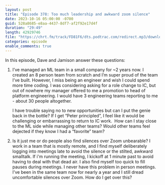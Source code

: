 ```yaml
---
layout: post
title: "Episode 378: Too much leadership and awkward zoom silence"
date: 2023-10-16 05:00:00 -0700
guid: 528a8685-e8aa-4437-8df7-af2f92e17d4f
duration: "29:49"
length: 42929746
file: "https://chrt.fm/track/FD81F6/dts.podtrac.com/redirect.mp3/download.softskills.audio/sse-378.mp3"
categories: episode
enable_comments: true
---
```


In this episode, Dave and Jamison answer these questions:

1. I’ve managed an ML team in a small company for ~2 years now. I created an 8 person team from scratch and I’m super proud of the team I’ve built. However, I miss being an engineer and wish I could spend more time coding. I was considering asking for a role change to IC, but out of nowhere my manager offered to me a promotion to head of platform engineering. I would have 3 engineering teams reporting to me - about 30 people altogether.
   
   I have trouble saying no to new opportunities but can I put the genie back in the bottle? If I get “Peter principled”, I feel like it would be challenging or embarrassing to return to IC work.  How can I stay close to the ML side while managing other teams? Would other teams feel dejected if they know I had a “favorite” team?

2. Is it just me or do people also find silences over Zoom unbearable? I work in a team that is mostly remote, and I find myself deliberately logging into meetings late to avoid the silence or the stilted, awkward smalltalk. If i'm running the meeting, I kickoff at 1 minute past to avoid having to deal with that dead air. I also find myself too quick to fill pauses during meetings. I never have this problem in person meetings. I've been in the same team now for nearly a year and I still dread uncomfortable silences over Zoom. How do I get over this?
